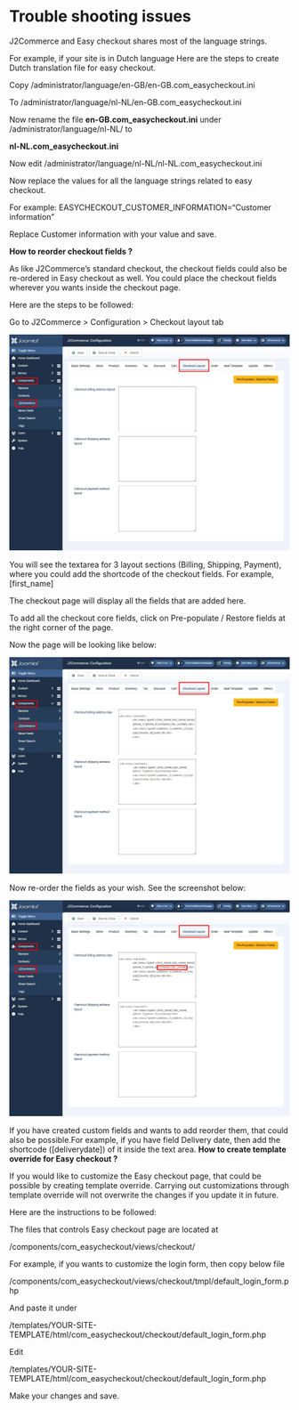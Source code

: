 # Trouble shooting issues

J2Commerce and Easy checkout shares most of the language strings.

For example, if your site is in Dutch language Here are the steps to create Dutch translation file for easy checkout.

Copy /administrator/language/en-GB/en-GB.com\_easycheckout.ini

To /administrator/language/nl-NL/en-GB.com\_easycheckout.ini

Now rename the file **en-GB.com\_easycheckout.ini** under /administrator/language/nl-NL/ to

**nl-NL.com\_easycheckout.ini**

Now edit /administrator/language/nl-NL/nl-NL.com\_easycheckout.ini

Now replace the values for all the language strings related to easy checkout.

For example: EASYCHECKOUT\_CUSTOMER\_INFORMATION=“Customer information”

Replace Customer information with your value and save.

**How to reorder checkout fields ?**

As like J2Commerce’s standard checkout, the checkout fields could also be re-ordered in Easy checkout as well. You could place the checkout fields wherever you wants inside the checkout page.

Here are the steps to be followed:

Go to J2Commerce > Configuration > Checkout layout tab

![](../.gitbook/assets/easy-checkout5.webp)

You will see the textarea for 3 layout sections (Billing, Shipping, Payment), where you could add the shortcode of the checkout fields. For example, \[first\_name]

The checkout page will display all the fields that are added here.

To add all the checkout core fields, click on Pre-populate / Restore fields at the right corner of the page.

Now the page will be looking like below:

![](../.gitbook/assets/easy-checkout7.webp)

Now re-order the fields as your wish. See the screenshot below:

![](../.gitbook/assets/easy-checkout8.webp)

If you have created custom fields and wants to add reorder them, that could also be possible.For example, if you have field Delivery date, then add the shortcode (\[deliverydate]) of it inside the text area. **How to create template override for Easy checkout ?**

If you would like to customize the Easy checkout page, that could be possible by creating template override. Carrying out customizations through template override will not overwrite the changes if you update it in future.

Here are the instructions to be followed:

The files that controls Easy checkout page are located at

/components/com\_easycheckout/views/checkout/

For example, if you wants to customize the login form, then copy below file

/components/com\_easycheckout/views/checkout/tmpl/default\_login\_form.php

And paste it under

/templates/YOUR-SITE-TEMPLATE/html/com\_easycheckout/checkout/default\_login\_form.php

Edit

/templates/YOUR-SITE-TEMPLATE/html/com\_easycheckout/checkout/default\_login\_form.php

Make your changes and save.
